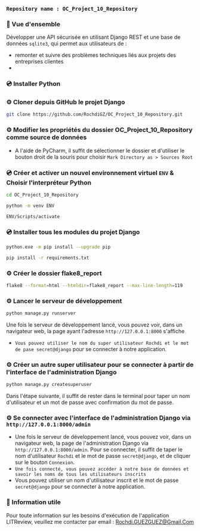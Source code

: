 ### `Repository name : OC_Project_10_Repository`
### 📖 Vue d'ensemble
Développer une API sécurisée en utilisant Django REST et une base de données `sqlite3`, 
qui permet aux utilisateurs de :
- remonter et suivre des problèmes techniques liés aux projets des entreprises clientes
- 
### 💿 Installer Python
### ⚙️ Cloner depuis GitHub le projet Django
```bash
git clone https://github.com/RochdiGZ/OC_Project_10_Repository.git
```
### ⚙️ Modifier les propriétés du dossier OC_Project_10_Repository comme source de données
-  A l'aide de PyCharm, il suffit de sélectionner le dossier et d'utiliser le bouton droit de la souris pour choisir 
`Mark Directory as > Sources Root`
### 💿 Créer et activer un nouvel environnement virtuel `ENV` & Choisir l'interpréteur Python
```bash
cd OC_Project_10_Repository
```
```bash
python -m venv ENV
```
```bash
ENV/Scripts/activate
```
### 💿 Installer tous les modules du projet Django
```bash
python.exe -m pip install --upgrade pip
``` 
```bash
pip install -r requirements.txt
```
### ⚙️ Créer le dossier flake8_report
```bash
flake8 --format=html --htmldir=flake8_report --max-line-length=119
```
### ⚙️ Lancer le serveur de développement
```bash
python manage.py runserver
``` 
Une fois le serveur de développement lancé, vous pouvez voir, dans un navigateur web, la page ayant l'adresse 
`http://127.0.0.1:8000` s'affiche
- `Vous pouvez utiliser le nom du super utilisateur Rochdi et le mot de pase secret@django` 
pour se connecter à notre application.
### ⚙️ Créer un autre super utilisateur pour se connecter à partir de l'interface de l'administration Django
```bash
python manage.py createsuperuser
``` 
Dans l'étape suivante, il suffit de rester dans le terminal pour taper un nom d'utilisateur et un mot de passe 
avec confirmation du mot de passe.
### ⚙️ Se connecter avec l'interface de l'administration Django via `http://127.0.0.1:8000/admin`
- Une fois le serveur de développement lancé, vous pouvez voir, dans un navigateur web, la page de l'administration 
Django via `http://127.0.0.1:8000/admin`. Pour se connecter, il suffit de taper le nom d'utilisateur `Rochdi` et 
le mot de passe `secret@django`, et de cliquer sur le bouton `Connexion`.
- `Une fois connecté, vous pouvez accéder à notre base de données et savoir les noms de tous les utilisateurs inscrits`
- Vous pouvez utiliser un nom d'utilisateur inscrit et le mot de passe `secret@django` 
pour se connecter à notre application.
### 📖 Information utile
Pour toute information sur les besoins d'exécution de l'application LITReview, veuillez me contacter par email :
Rochdi.GUEZGUEZ@Gmail.Com
